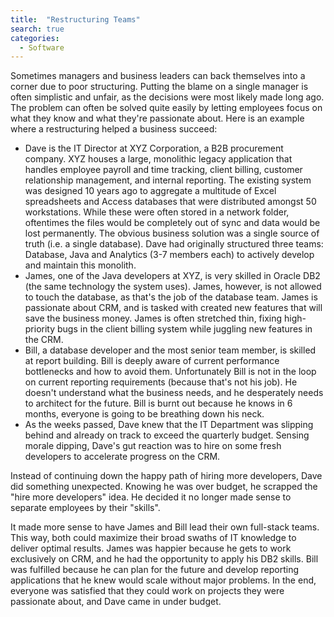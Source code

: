```yaml
---
title:  "Restructuring Teams"
search: true
categories: 
  - Software
---
```


Sometimes managers and business leaders can back themselves into a corner due to poor structuring.  Putting the blame on a single manager is often simplistic and unfair, as the decisions were most likely made long ago.  The problem can often be solved quite easily by letting employees focus on what they know and what they're passionate about.  Here is an example where a restructuring helped a business succeed:

* Dave is the IT Director at XYZ Corporation, a B2B procurement company.  XYZ houses a large, monolithic legacy application that handles employee payroll and time tracking, client billing, customer relationship management, and internal reporting.  The existing system was designed 10 years ago to aggregate a multitude of Excel spreadsheets and Access databases that were distributed amongst 50 workstations.  While these were often stored in a network folder, oftentimes the files would be completely out of sync and data would be lost permanently.  The obvious business solution was a single source of truth (i.e. a single database).  Dave had originally structured three teams:  Database, Java and Analytics (3-7 members each) to actively develop and maintain this monolith.
* James, one of the Java developers at XYZ, is very skilled in Oracle DB2 (the same technology the system uses).  James, however, is not allowed to touch the database, as that's the job of the database team.  James is passionate about CRM, and is tasked with created new features that will save the business money.  James is often stretched thin, fixing high-priority bugs in the client billing system while juggling new features in the CRM.
* Bill, a database developer and the most senior team member, is skilled at report building.  Bill is deeply aware of current performance bottlenecks and how to avoid them.  Unfortunately Bill is not in the loop on current reporting requirements (because that's not his job).  He doesn't understand what the business needs, and he desperately needs to architect for the future.  Bill is burnt out because he knows in 6 months, everyone is going to be breathing down his neck.
* As the weeks passed, Dave knew that the IT Department was slipping behind and already on track to exceed the quarterly budget.  Sensing morale dipping, Dave's gut reaction was to hire on some fresh developers to accelerate progress on the CRM.  


Instead of continuing down the happy path of hiring more developers, Dave did something unexpected.  Knowing he was over budget, he scrapped the "hire more developers" idea.  He decided it no longer made sense to separate employees by their "skills".


It made more sense to have James and Bill lead their own full-stack teams.  This way, both could maximize their broad swaths of IT knowledge to deliver optimal results.  James was happier because he gets to work exclusively on CRM, and he had the opportunity to apply his DB2 skills.  Bill was fulfilled because he can plan for the future and develop reporting applications that he knew would scale without major problems.  In the end, everyone was satisfied that they could work on projects they were passionate about, and Dave came in under budget.